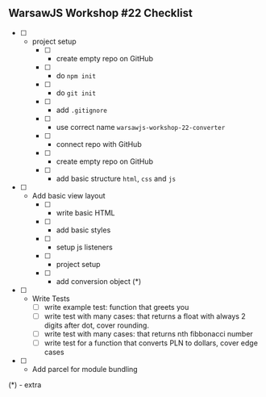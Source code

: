## WarsawJS Workshop #22 Checklist

- [ ] - project setup
    - [ ] - create empty repo on GitHub
    - [ ] - do `npm init`
    - [ ] - do `git init`
    - [ ] - add `.gitignore`
    - [ ] - use correct name `warsawjs-workshop-22-converter`
    - [ ] - connect repo with GitHub
    - [ ] - create empty repo on GitHub
    - [ ] - add basic structure `html`, `css` and `js`
- [ ] - Add basic view layout
    - [ ] - write basic HTML
    - [ ] - add basic styles
    - [ ] - setup js listeners
    - [ ] - project setup
    - [ ] - add conversion object (*)
- [ ] - Write Tests
    - [ ] write example test: function that greets you
    - [ ] write test with many cases: that returns a float with always 2 digits after dot, cover rounding.
    - [ ] write test with many cases: that returns nth fibbonacci number
    - [ ] write test for a function that converts PLN to dollars, cover edge cases
- [ ] - Add parcel for module bundling

(*) - extra